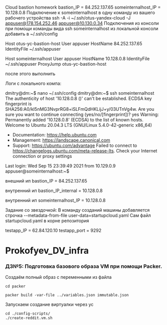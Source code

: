 Cloud bastion homework
bastion_IP = 84.252.137.65
someinternalhost_IP = 10.128.0.8
Подключение к someinternalhost в одну команду из вашего рабочего устройства
ssh -A -i ~/.ssh/otus-yandex-cloud -J appuser@178.154.252.46 appuser@10.130.0.34
Подключения из консоли при помощи команды вида ssh someinternalhost из локальной консоли
добавить в ~/.ssh/config

Host otus-yc-bastion-host
User appuser
HostName 84.252.137.65
IdentityFile ~/.ssh/appuser

Host someinternalhost
User appuser
HostName 10.128.0.8
IdentityFile ~/.ssh/appuser
ProxyJump otus-yc-bastion-host


после этого выполнить

Логи с локального компа:

dmitry@dm:~$ nano ~/.ssh/config
dmitry@dm:~$ ssh someinternalhost
The authenticity of host '10.128.0.8 (<no hostip for proxy command>)' can't be established.
ECDSA key fingerprint is SHA256:A0/kI5nMG3NvprRG8+iSLFmQdHKLijJ+y/03UTnVg4w.
Are you sure you want to continue connecting (yes/no/[fingerprint])? yes
Warning: Permanently added '10.128.0.8' (ECDSA) to the list of known hosts.
Welcome to Ubuntu 20.04.3 LTS (GNU/Linux 5.4.0-42-generic x86_64)

* Documentation:  https://help.ubuntu.com
* Management:     https://landscape.canonical.com
* Support:        https://ubuntu.com/advantage
  Failed to connect to https://changelogs.ubuntu.com/meta-release-lts. Check your Internet connection or proxy settings

Last login: Wed Sep 15 23:39:49 2021 from 10.129.0.9
appuser@someinternalhost:~$ 

внешний ип
bastion_IP = 84.252.137.65

внутренний ип
bastion_IP_internal = 10.128.0.8

внутренний ип
someinternalhost_IP = 10.128.0.8


Задание со звездочкой: В команду созданий машины добавляется строчка --metadata-from-file user-data=startupcloud.yaml 
Сам файл startupcloud.yaml в корне репозитория

testapp_IP = 62.84.120.10
testapp_port = 9292

# Prokofyev_DV_infra

### ДЗ№5: Подготовка базового образа VM при помощи Packer.

Создаём полный образ с переменными из файла

```
cd packer

packer build -var-file ../variables.json immutable.json

```
Запускаем создание виртуалки через yc

```
cd ./config-scripts/
./create-reddit.vm.sh
```